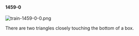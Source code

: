 #### 1459-0
![train-1459-0-0.png](https://github.com/lil-lab/nlvr/raw/master/nlvr/train/images/38/train-1459-0-0.png "train-1459-0-0.png")

There are two triangles closely touching the bottom of a box.